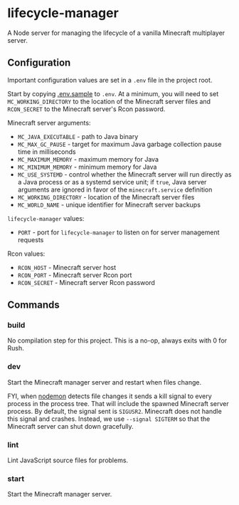 # lifecycle-manager

A Node server for managing the lifecycle of a vanilla Minecraft multiplayer server.

## Configuration

Important configuration values are set in a `.env` file in the project root.

Start by copying [.env.sample](./.env.sample) to `.env`.
At a minimum, you will need to set `MC_WORKING_DIRECTORY` to the location of the
Minecraft server files and `RCON_SECRET` to the Minecraft server's Rcon password.

Minecraft server arguments:

* `MC_JAVA_EXECUTABLE` - path to Java binary
* `MC_MAX_GC_PAUSE` - target for maximum Java garbage collection pause time in milliseconds
* `MC_MAXIMUM_MEMORY` - maximum memory for Java
* `MC_MINIMUM_MEMORY` - minimum memory for Java
* `MC_USE_SYSTEMD` - control whether the Minecraft server will run directly
as a Java process or as a systemd service unit; if `true`,
Java server arguments are ignored in favor of the `minecraft.service` definition
* `MC_WORKING_DIRECTORY` - location of the Minecraft server files
* `MC_WORLD_NAME` - unique identifier for Minecraft server backups

`lifecycle-manager` values:

* `PORT` - port for `lifecycle-manager` to listen on for server management requests

Rcon values:

* `RCON_HOST` - Minecraft server host
* `RCON_PORT` - Minecraft server Rcon port
* `RCON_SECRET` - Minecraft server Rcon password

## Commands

### build

No compilation step for this project.
This is a no-op, always exits with 0 for Rush.

### dev

Start the Minecraft manager server and restart when files change.

FYI, when [nodemon](https://www.npmjs.com/package/nodemon) detects file changes
it sends a kill signal to every process in the process tree.
That will include the spawned Minecraft server process.
By default, the signal sent is `SIGUSR2`.
Minecraft does not handle this signal and crashes.
Instead, we use `--signal SIGTERM` so that the Minecraft server can shut down gracefully.

### lint

Lint JavaScript source files for problems.

### start

Start the Minecraft manager server.

